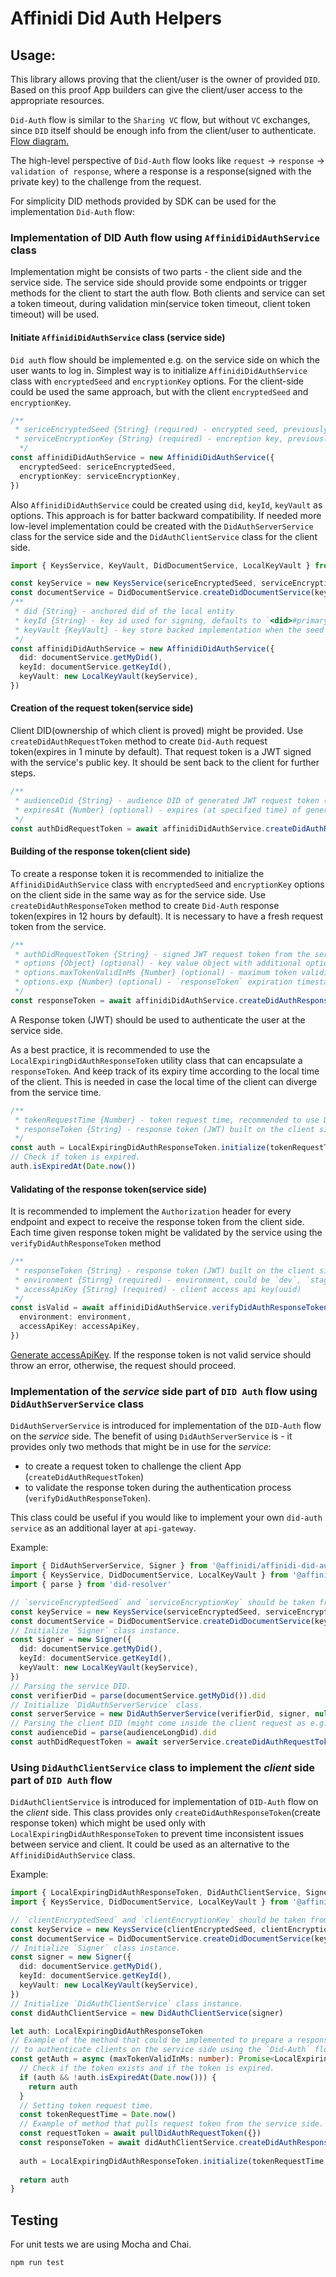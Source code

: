 # Affinidi Did Auth Helpers

## Usage:

This library allows proving that the client/user is the owner of provided `DID`. Based on this proof App builders can give the client/user access to the appropriate resources.

`Did-Auth` flow is similar to the `Sharing VC` flow, but without `VC` exchanges, since `DID` itself should be enough info from the client/user to authenticate. [Flow diagram.](https://www.planttext.com/api/plantuml/png/dLHBRzf04BxlhnZHIoAHY4Gz8RK9ITMeLNefKNE8E2nuY4TPTjtTCS6j-j-xwnT-WT9oi0pCzvXlF_lQiRISRfHWOeNmYIAOfHp3PsLUXLYQ7Onk5Q7c4Roxf-UOxooY5k0_YKVIYXAf6KOry9wMLjfi1D91H97qlwro0e0-QfOaYbQIoUWSK4-YZi2B5mRcQBTeAmCtAiK-KvYX5UOihhZ_DvErfD264OnNh8Z6fQyft263nPyfEWOsBwZFHMdvx6CrFOMLHSdenOBMzsBy8KoV5CF-dzCXbTB956vpWgxICKHE3xXBoA83qd016zAf1ompY70jKyNdeiG5ipNo3MR75V6Chqv5YMnjF6TB-Xc-FZx0asrmBFQIVhnAyN8owOprd3TiD_PkzMb_AdLSBZ7QOJ-l0xX-Q9SGczIwLcZL0Uz3g_2Tw0hr8hlcTcFu3Hkvo-z_I4NH5_tDNS6VEig6GaNT3hJ1l3XMptdeiDHPtPnNyWV5SJURK7lfhrxRMFgLFtyGeupG3XOwS9RLUFICOTsJumtEznmwbA4AUWfQPmToR7mBGQBUZa4cTFQ2MOXGAeRM46o3TFxi3pNrnYZqgpzj2uD-SI_epna-0DiK5pcmORAAjYfjkOtamKmM0fN3ZY7I_srfBJtTOK_l9nTlygGZ8QxzDRpd_m80)

The high-level perspective of `Did-Auth` flow looks like `request` → `response` → `validation of response`, where a response is a response(signed with the private key) to the challenge from the request.

For simplicity DID methods provided by SDK can be used for the implementation `Did-Auth` flow:

### Implementation of DID Auth flow using `AffinidiDidAuthService` class

Implementation might be consists of two parts - the client side and the service side.
The service side should provide some endpoints or trigger methods for the client to start the auth flow.
Both clients and service can set a token timeout, during validation min(service token timeout, client token timeout) will be used.

#### Initiate `AffinidiDidAuthService` class (service side)

`Did auth` flow should be implemented e.g. on the service side on which the user wants to log in.
Simplest way is to initialize `AffinidiDidAuthService` class with `encryptedSeed` and `encryptionKey` options.
For the client-side could be used the same approach, but with the client `encryptedSeed` and `encryptionKey`.

```ts
/**
 * sericeEncryptedSeed {String} (required) - encrypted seed, previously generated for service
 * serviceEncryptionKey {String} (required) - encreption key, previously generated for service
  */
const affinidiDidAuthService = new AffinidiDidAuthService({
  encryptedSeed: sericeEncryptedSeed,
  encryptionKey: serviceEncryptionKey,
})
```

Also `AffinidiDidAuthService` could be created using `did`, `keyId`, `keyVault` as options.
This approach is for batter backward compatibility. If needed more low-level implementation could be created with the `DidAuthServerService` class for the service side and the `DidAuthClientService` class for the client side.

```ts
import { KeysService, KeyVault, DidDocumentService, LocalKeyVault } from '@affinidi/common'

const keyService = new KeysService(sericeEncryptedSeed, serviceEncryptionKey)
const documentService = DidDocumentService.createDidDocumentService(keyService)
/**
 * did {String} - anchored did of the local entity
 * keyId {String} - key id used for signing, defaults to `<did>#primary`
 * keyVault {KeyVault} - key store backed implementation when the seed is known, holding signing keys
 */
const affinidiDidAuthService = new AffinidiDidAuthService({
  did: documentService.getMyDid(),
  keyId: documentService.getKeyId(),
  keyVault: new LocalKeyVault(keyService),
})
```

#### Creation of the request token(service side)

Client DID(ownership of which client is proved) might be provided. Use `createDidAuthRequestToken` method to create `Did-Auth` request token(expires in 1 minute by default). That request token is a JWT signed with the service's public key.
It should be sent back to the client for further steps.

```ts
/**
 * audienceDid {String} - audience DID of generated JWT request token (the one's DID to whom the token was sent)
 * expiresAt {Number} (optional) - expires (at specified time) of generated JWT request token (1 minute by default)
 */
const authDidRequestToken = await affinidiDidAuthService.createDidAuthRequestToken(audienceDid, expiresAt)
```

#### Building of the response token(client side)

To create a response token it is recommended to initialize the `AffinidiDidAuthService` class with `encryptedSeed` and `encryptionKey` options on the client side in the same way as for the service side.
Use `createDidAuthResponseToken` method to create `Did-Auth` response token(expires in 12 hours by default). It is necessary to have a fresh request token from the service.

```ts
/**
 * authDidRequestToken {String} - signed JWT request token from the service
 * options {Object} (optional) - key value object with additional options
 * options.maxTokenValidInMs {Number} (optional) - maximum token validity period in milliseconds(12 hours by default)
 * options.exp {Number} (optional) - `responseToken` expiration timestamp
 */
const responseToken = await affinidiDidAuthService.createDidAuthResponseToken(authDidRequestToken, options)
```

A Response token (JWT) should be used to authenticate the user at the service side. 

As a best practice, it is recommended to use the `LocalExpiringDidAuthResponseToken` utility class that can encapsulate a `responseToken`.
And keep track of its expiry time according to the local time of the client. This is needed in case the local time of the client can diverge from the service time.

```ts
/**
 * tokenRequestTime {Number} - token request time, recommended to use Date.now(), could be created before calling `createDidAuthRequestToken` method
 * responseToken {String} - response token (JWT) built on the client side
 */
const auth = LocalExpiringDidAuthResponseToken.initialize(tokenRequestTime, responseToken)
// Check if token is expired.
auth.isExpiredAt(Date.now())
```
#### Validating of the response token(service side)

It is recommended to implement the `Authorization` header for every endpoint and expect to receive the response token from the client side.
Each time given response token might be validated by the service using the `verifyDidAuthResponseToken` method

```ts
/**
 * responseToken {String} - response token (JWT) built on the client side.
 * environment {Stirng} (required) - environment, could be `dev`, `staging` or `prod`
 * accessApiKey {Stirng} (required) - client access api key(uuid) 
 */
const isValid = await affinidiDidAuthService.verifyDidAuthResponseToken(responseToken, {
  environment: environment,
  accessApiKey: accessApiKey,
})
```

[Generate accessApiKey](https://github.com/affinityproject/affinidi-core-sdk/tree/master/sdk/core#create-api-key).
If the response token is not valid service should throw an error, otherwise, the request should proceed.

### Implementation of the *service* side part of `DID Auth` flow using `DidAuthServerService` class

`DidAuthServerService` is introduced for implementation of the `DID-Auth` flow on the *service* side.
The benefit of using `DidAuthServerService` is - it provides only two methods that might be in use for the *service*:
 - to create a request token to challenge the client App (`createDidAuthRequestToken`)
 - to validate the response token during the authentication process (`verifyDidAuthResponseToken`).

This class could be useful if you would like to implement your own `did-auth service` as an additional layer at `api-gateway`.

Example:
```ts
import { DidAuthServerService, Signer } from '@affinidi/affinidi-did-auth-lib'
import { KeysService, DidDocumentService, LocalKeyVault } from '@affinidi/common'
import { parse } from 'did-resolver'

// `serviceEncryptedSeed` and `serviceEncryptionKey` should be taken from the wallet.
const keyService = new KeysService(serviceEncryptedSeed, serviceEncryptionKey)
const documentService = DidDocumentService.createDidDocumentService(keyService)
// Initialize `Signer` class instance.
const signer = new Signer({
  did: documentService.getMyDid(),
  keyId: documentService.getKeyId(),
  keyVault: new LocalKeyVault(keyService),
})
// Parsing the service DID.
const verifierDid = parse(documentService.getMyDid()).did
// Initialize `DidAuthServerService` class.
const serverService = new DidAuthServerService(verifierDid, signer, null)
// Parsing the client DID (might come inside the client request as e.g. `audienceLongDid`).
const audienceDid = parse(audienceLongDid).did
const authDidRequestToken = await serverService.createDidAuthRequestToken(audienceDid, expiresAt)
```

### Using `DidAuthClientService` class to implement the *client* side part of `DID Auth` flow 

`DidAuthClientService` is introduced for implementation of `DID-Auth` flow on the *client* side.
This class provides only `createDidAuthResponseToken`(create response token) which might be used only with `LocalExpiringDidAuthResponseToken` to prevent time inconsistent issues between service and client.
It could be used as an alternative to the `AffinidiDidAuthService` class.

Example:
```ts
import { LocalExpiringDidAuthResponseToken, DidAuthClientService, Signer } from '@affinidi/affinidi-did-auth-lib'
import { KeysService, DidDocumentService, LocalKeyVault } from '@affinidi/common'

// `clientEncryptedSeed` and `clientEncryptionKey` should be taken from the wallet.
const keyService = new KeysService(clientEncryptedSeed, clientEncryptionKey)
const documentService = DidDocumentService.createDidDocumentService(keyService)
// Initialize `Signer` class instance.
const signer = new Signer({
  did: documentService.getMyDid(),
  keyId: documentService.getKeyId(),
  keyVault: new LocalKeyVault(keyService),
})
// Initialize `DidAuthClientService` class instance.
const didAuthClientService = new DidAuthClientService(signer)

let auth: LocalExpiringDidAuthResponseToken
// Example of the method that could be implemented to prepare a response token
// to authenticate clients on the service side using the `Did-Auth` flow.
const getAuth = async (maxTokenValidInMs: number): Promise<LocalExpiringDidAuthResponseToken> => {
  // Check if the token exists and if the token is expired.
  if (auth && !auth.isExpiredAt(Date.now())) {
    return auth
  }
  // Setting token request time.
  const tokenRequestTime = Date.now()
  // Example of method that pulls request token from the service side.
  const requestToken = await pullDidAuthRequestToken({})
  const responseToken = await didAuthClientService.createDidAuthResponseToken(requestToken, { maxTokenValidInMs })
  
  auth = LocalExpiringDidAuthResponseToken.initialize(tokenRequestTime, responseToken)
  
  return auth
}
```

## Testing

For unit tests we are using Mocha and Chai.

```bash
npm run test
```

